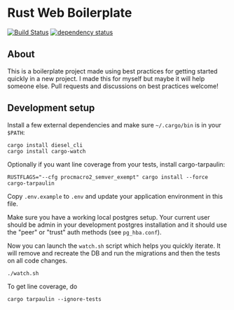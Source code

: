 # Rust Web Boilerplate

[![Build Status](https://travis-ci.org/svenstaro/rust-web-boilerplate.svg?branch=master)](https://travis-ci.org/svenstaro/rust-web-boilerplate)
[![dependency status](https://deps.rs/repo/github/svenstaro/rust-web-boilerplate/status.svg)](https://deps.rs/repo/github/svenstaro/rust-web-boilerplate)


## About
This is a boilerplate project made using best practices for getting started quickly
in a new project. I made this for myself but maybe it will help someone else. Pull
requests and discussions on best practices welcome!

## Development setup

Install a few external dependencies and make sure `~/.cargo/bin` is in your `$PATH`:

    cargo install diesel_cli
    cargo install cargo-watch

Optionally if you want line coverage from your tests, install cargo-tarpaulin:

    RUSTFLAGS="--cfg procmacro2_semver_exempt" cargo install --force cargo-tarpaulin

Copy `.env.example` to `.env` and update your application environment in this file.

Make sure you have a working local postgres setup. Your current user should be
admin in your development postgres installation and it should use the "peer" or
"trust" auth methods (see `pg_hba.conf`).

Now you can launch the `watch.sh` script which helps you quickly iterate. It
will remove and recreate the DB and run the migrations and then the tests on
all code changes.

    ./watch.sh

To get line coverage, do

    cargo tarpaulin --ignore-tests
